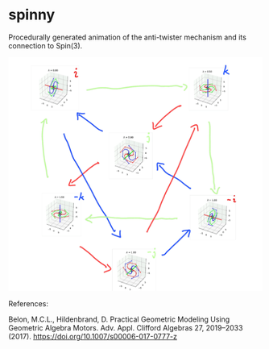 # spinny
Procedurally generated animation of the anti-twister mechanism and its connection to Spin(3).

![Observables as quaternions](https://raw.githubusercontent.com/AmirLeidel/spinny/master/notes/Spinor%20Animation_230507_143400-1.png)


References:

Belon, M.C.L., Hildenbrand, D. Practical Geometric Modeling Using Geometric Algebra Motors. Adv. Appl. Clifford Algebras 27, 2019–2033 (2017). https://doi.org/10.1007/s00006-017-0777-z
